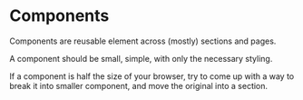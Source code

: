 # Components
Components are reusable element across (mostly) sections and pages.

A component should be small, simple, with only the necessary styling.

If a component is half the size of your browser, try to come up with a way to break it into smaller component, and move the original into a section.
